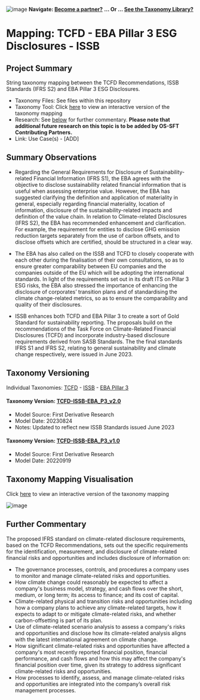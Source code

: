 ![image](https://user-images.githubusercontent.com/112073913/188821900-0c411acf-fbdd-4163-adc9-3ba4e2be78df.png)
**Navigate: [Become a partner?](https://github.com/OS-SFT/06-COLLABORATORS-PARTNERS)**
**... Or ... [See the Taxonomy Library?](https://github.com/orgs/OS-SFT/projects/2)**

# Mapping: TCFD - EBA Pillar 3 ESG Disclosures - ISSB

## Project Summary

String taxonomy mapping between the TCFD Recommendations, ISSB Standards (IFRS S2) and EBA Pillar 3 ESG Disclosures.
- Taxonomy Files: See files within this repository
- Taxonomy Tool: Click [here](https://os-sft.solidatus.com/viewer/share/swCsTMqENYv3B8n0q13CynauDg9VdjvT) to view an interactive version of the taxonomy mapping
- Research: See [below](https://github.com/OS-SFT/Taxonomy-Mappings-Library/tree/main/Taxonomy%20Mappings%20-%20Triple/ISSB%20-%20EBA%20Pillar%203%20-%20TCFD#further-commentary) for further commentary. **Please note that additional future research on this topic is to be added by OS-SFT Contributing Partners.**
- Link: Use Case(s) - [ADD]

## Summary Observations

* Regarding the General Requirements for Disclosure of Sustainability-related Financial Information (IFRS S1), the EBA agrees with the objective to disclose sustainability related financial information that is useful when assessing enterprise value. However, the EBA has suggested clarifying the definition and application of materiality in general, especially regarding financial materiality, location of information, disclosure of the sustainability-related impacts and definition of the value chain.
In relation to Climate-related Disclosures (IFRS S2), the EBA has recommended enhancement and clarification. For example, the requirement for entities to disclose GHG emission reduction targets separately from the use of carbon offsets, and to disclose offsets which are certified, should be structured in a clear way.

* The EBA has also called on the ISSB and TCFD to closely cooperate with each other during the finalisation of their own consultations, so as to ensure greater comparability between EU companies and the companies outside of the EU which will be adopting the international standards. In light of the requirements set out in its draft ITS on Pillar 3 ESG risks, the EBA also stressed the importance of enhancing the disclosure of corporates’ transition plans and of standardising the climate change-related metrics, so as to ensure the comparability and quality of their disclosures.

* ISSB enhances both TCFD and EBA Pillar 3 to create a sort of Gold Standard for sustainability reporting. The proposals build on the recommendations of the Task Force on Climate-Related Financial Disclosures (TCFD) and incorporate industry-based disclosure requirements derived from SASB Standards. The the final standards IFRS S1 and IFRS S2, relating to general sustainability and climate change respectively, were issued in June 2023.

## Taxonomy Versioning

Individual Taxonomies: [TCFD](https://github.com/OS-SFT/Taxonomy-Mappings-Library/tree/main/Single%20Taxonomies/TCFD) - [ISSB](https://github.com/OS-SFT/Taxonomy-Mappings-Library/tree/main/Single%20Taxonomies/ISSB) - [EBA Pillar 3](https://github.com/OS-SFT/Taxonomy-Mappings-Library/tree/main/Single%20Taxonomies/EBA%20Pillar%203)

#### Taxonomy Version: [TCFD-ISSB-EBA_P3_v2.0](https://os-sft.solidatus.com/viewer/share/swCsTMqENYv3B8n0q13CynauDg9VdjvT)
- Model Source: First Derivative Research
- Model Date: 20230824
- Notes: Updated to reflect new ISSB Standards issued June 2023

#### Taxonomy Version: [TCFD-ISSB-EBA_P3_v1.0](https://os-sft.solidatus.com/viewer/share/TnmcN155u6zwp8ibsNtI4vfrgUu2AKdU)
- Model Source: First Derivative Research
- Model Date: 20220919

## Taxonomy Mapping Visualisation

Click [here](https://os-sft.solidatus.com/viewer/share/swCsTMqENYv3B8n0q13CynauDg9VdjvT) to view an interactive version of the taxonomy mapping

![image](https://github.com/OS-SFT/Taxonomy-Mappings-Library/assets/112079442/8837b65c-e0df-43c2-aef5-fda19c787324)

## Further Commentary

The proposed IFRS standard on climate-related disclosure requirements, based on the TCFD Recommendations, sets out the specific requirements for the identification, measurement, and disclosure of climate-related financial risks and opportunities and includes disclosure of information on:

* The governance processes, controls, and procedures a company uses to monitor and manage climate-related risks and opportunities.
* How climate change could reasonably be expected to affect a company's business model, strategy, and cash flows over the short, medium, or long term; its access to finance; and its cost of capital.
* Climate-related physical and transition risks and opportunities including how a company plans to achieve any climate-related targets, how it expects to adapt to or mitigate climate-related risks, and whether carbon-offsetting is part of its plan.
* Use of climate-related scenario analysis to assess a company's risks and opportunities and disclose how its climate-related analysis aligns with the latest international agreement on climate change.
* How significant climate-related risks and opportunities have affected a company's most recently reported financial position, financial performance, and cash flows and how this may affect the company's financial position over time, given its strategy to address significant climate-related risks and opportunities.
* How processes to identify, assess, and manage climate-related risks and opportunities are integrated into the company’s overall risk management processes.

